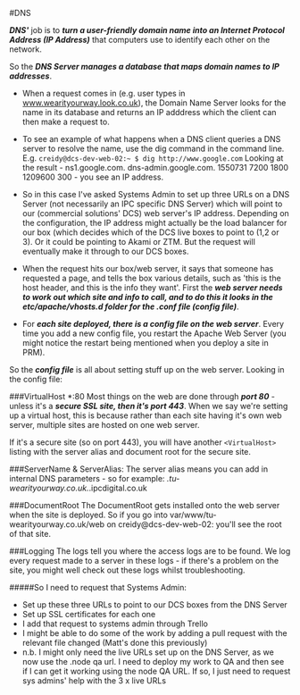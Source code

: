 #DNS

***DNS'*** job is to ***turn a user-friendly domain name into an Internet Protocol Address (IP Address)*** that computers use to identify each other on the network.

So the ***DNS Server manages a database that maps domain names to IP addresses***. 

* When a request comes in (e.g. user types in www.wearityourway.look.co.uk), the Domain Name Server looks for the name in its database and returns an IP adddress which the client can then make a request to.  

* To see an example of what happens when a DNS client queries a DNS server to resolve the name, use the dig command in the command line. E.g. 
`creidy@dcs-dev-web-02:~ $ dig http://www.google.com`
Looking at the result - ns1.google.com. dns-admin.google.com. 1550731 7200 1800 1209600 300 - you see an IP address. 

* So in this case I've asked Systems Admin to set up three URLs on a DNS Server (not necessarily an IPC specific DNS Server) which will point to our (commercial solutions' DCS) web server's IP address. Depending on the configuration, the IP address might actually be the load balancer for our box (which decides which of the DCS live boxes to point to (1,2 or 3). Or it could be pointing to Akami or ZTM. But the request will eventually make it through to our DCS boxes. 

* When the request hits our box/web server, it says that someone has requested a page, and tells the box various details, such as 'this is the host header, and this is the info they want'. First the ***web server needs to work out which site and info to call, and to do this it looks in the etc/apache/vhosts.d folder for the .conf file (config file)***. 

* For ***each site deployed, there is a config file on the web server***. Every time you add a new config file, you restart the Apache Web Server (you might notice the restart being mentioned when you deploy a site in PRM).

So the ***config file*** is all about setting stuff up on the web server. Looking in the config file: 

###VirtualHost *:80
Most things on the web are done through ***port 80*** - unless it's a ***secure SSL site, then it's port 443***. When we say we're setting up a virtual host, this is because rather than each site having it's own web server, multiple sites are hosted on one web server. 

If it's a secure site (so on port 443), you will have another `<VirtualHost>` listing with the server alias and document root for the secure site.

###ServerName & ServerAlias: 
The server alias means you can add in internal DNS parameters - so for example: 
*.tu-wearityourway.co.uk.*.ipcdigital.co.uk

###DocumentRoot
The DocumentRoot gets installed onto the web server when the site is deployed. So if you go into var/www/tu-wearityourway.co.uk/web on creidy@dcs-dev-web-02: you'll see the root of that site. 

###Logging
The logs tell you where the access logs are to be found. We log every request made to a server in these logs - if there's a problem on the site, you might well check out these logs whilst troubleshooting. 


#####So I need to request that Systems Admin: 
* Set up these three URLs to point to our DCS boxes from the DNS Server
* Set up SSL certificates for each one
* I add that request to systems admin through Trello
* I might be able to do some of the work by adding a pull request with the relevant file changed (Matt's done this previously)
* n.b. I might only need the live URLs set up on the DNS Server, as we now use the .node qa url. I need to deploy my work to QA and then see if I can get it working using the node QA URL. If so, I just need to request sys admins' help with the 3 x live URLs